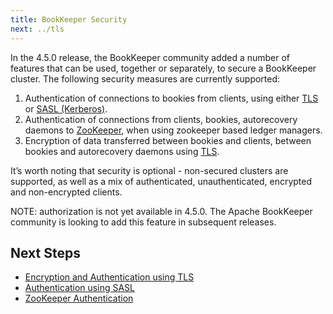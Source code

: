 ```yaml
---
title: BookKeeper Security
next: ../tls
---
```


In the 4.5.0 release, the BookKeeper community added a number of features that can be used, together or separately, to secure a BookKeeper cluster. The following security measures are currently supported:

1. Authentication of connections to bookies from clients, using either [TLS](../tls) or [SASL (Kerberos)](../sasl).
2. Authentication of connections from clients, bookies, autorecovery daemons to [ZooKeeper](../zookeeper), when using zookeeper based ledger managers.
3. Encryption of data transferred between bookies and clients, between bookies and autorecovery daemons using [TLS](../tls).

It’s worth noting that security is optional - non-secured clusters are supported, as well as a mix of authenticated, unauthenticated, encrypted and non-encrypted clients.

NOTE: authorization is not yet available in 4.5.0. The Apache BookKeeper community is looking to add this feature in subsequent releases.

## Next Steps

- [Encryption and Authentication using TLS](../tls)
- [Authentication using SASL](../sasl)
- [ZooKeeper Authentication](../zookeeper)
